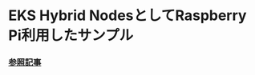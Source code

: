 # EKS Hybrid NodesとしてRaspberry Pi利用したサンプル

### [参照記事](https://www.beex-inc.com/blog/eks-automode-hybrid-nodes-raspberrypi)
